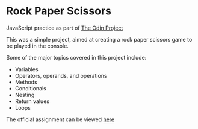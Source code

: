 # Rock Paper Scissors
JavaScript practice as part of [The Odin Project](https://www.theodinproject.com/)

This was a simple project, aimed at creating a rock paper scissors game to be played in the console.

Some of the major topics covered in this project include:

* Variables
* Operators, operands, and operations
* Methods
* Conditionals
* Nesting
* Return values 
* Loops

The official assignment can be viewed [here](https://www.theodinproject.com/lessons/foundations-rock-paper-scissors)
